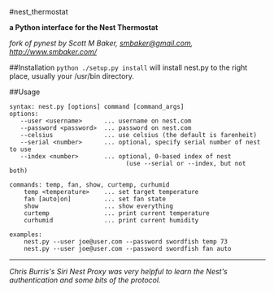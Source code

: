 #nest_thermostat

**a Python interface for the Nest Thermostat**
 
*fork of pynest by Scott M Baker, smbaker@gmail.com, http://www.smbaker.com/*

##Installation
`python ./setup.py install` will install nest.py to the right place,
usually your /usr/bin directory.

##Usage

```
syntax: nest.py [options] command [command_args]
options:
   --user <username>      ... username on nest.com
   --password <password>  ... password on nest.com
   --celsius              ... use celsius (the default is farenheit)
   --serial <number>      ... optional, specify serial number of nest to use
   --index <number>       ... optional, 0-based index of nest
                                (use --serial or --index, but not both)

commands: temp, fan, show, curtemp, curhumid
    temp <temperature>    ... set target temperature
    fan [auto|on]         ... set fan state
    show                  ... show everything
    curtemp               ... print current temperature
    curhumid              ... print current humidity

examples:
    nest.py --user joe@user.com --password swordfish temp 73
    nest.py --user joe@user.com --password swordfish fan auto
```


---

*Chris Burris's Siri Nest Proxy was very helpful to learn the Nest's authentication and some bits of the protocol.*
